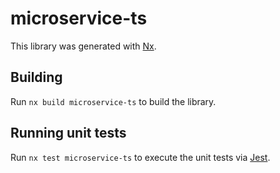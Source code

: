 # microservice-ts

This library was generated with [Nx](https://nx.dev).

## Building

Run `nx build microservice-ts` to build the library.

## Running unit tests

Run `nx test microservice-ts` to execute the unit tests via [Jest](https://jestjs.io).
